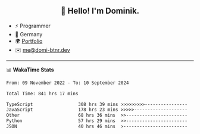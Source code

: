 <h2 align="center">👋 Hello! I'm Dominik.</h2>

- ⚡ Programmer
- 📍 Germany
- 🌍 [Portfolio](https://domi-btnr.dev)
- ✉️ [me@domi-btnr.dev](mailto://me@domi-btnr.dev)

---
📊 **WakaTime Stats**
<!--START_SECTION:waka-->

```txt
From: 09 November 2022 - To: 10 September 2024

Total Time: 841 hrs 17 mins

TypeScript                 308 hrs 39 mins >>>>>>>>>----------------   36.69 %
JavaScript                 178 hrs 23 mins >>>>>--------------------   21.20 %
Other                      68 hrs 36 mins  >>-----------------------   08.15 %
Python                     57 hrs 29 mins  >>-----------------------   06.83 %
JSON                       40 hrs 46 mins  >------------------------   04.85 %
```

<!--END_SECTION:waka-->
